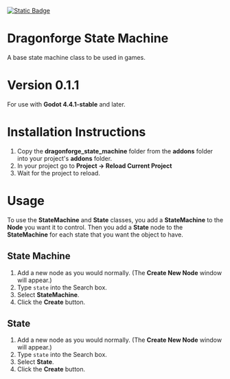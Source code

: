 [![Static Badge](https://img.shields.io/badge/Godot%20Engine-4.4.1.stable-blue?style=plastic&logo=godotengine)](https://godotengine.org/)

# Dragonforge State Machine
A base state machine class to be used in games.
# Version 0.1.1
For use with **Godot 4.4.1-stable** and later.
# Installation Instructions
1. Copy the **dragonforge_state_machine** folder from the **addons** folder into your project's **addons** folder.
2. In your project go to **Project -> Reload Current Project**
3. Wait for the project to reload.

# Usage
To use the **StateMachine** and **State** classes, you add a **StateMachine** to the **Node** you want it to control. Then you add a **State** node to the **StateMachine** for each state that you want the object to have.

## State Machine
1. Add a new node as you would normally. (The **Create New Node** window will appear.)
2. Type `state` into the Search box.
3. Select **StateMachine**.
4. Click the **Create** button.

## State
1. Add a new node as you would normally. (The **Create New Node** window will appear.)
2. Type `state` into the Search box.
3. Select **State**.
4. Click the **Create** button.
